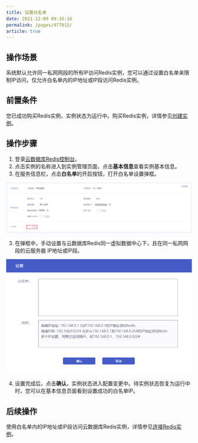 ```yaml
---
title: 设置白名单
date: 2021-12-09 09:35:16
permalink: /pages/477015/
article: true
---
```


## 操作场景

系统默认允许同一私网网段的所有IP访问Redis实例，您可以通过设置白名单来限制IP访问，仅允许白名单内的IP地址或IP段访问Redis实例。

## 前置条件

您已成功购买Redis实例，实例状态为运行中。购买Redis实例，详情参见[创建实例](./../04.快速入门/00.创建Redis实例.md)。

## 操作步骤

1. 登录[云数据库Redis控制台](https://console.capitalonline.net/dbinstances)。
2. 点击实例的名称进入到实例管理页面，点击**基本信息**查看实例基本信息。
3. 在服务信息栏，点击**白名单**的开启按钮，打开白名单设置弹框。

![004](../pics/004.png)

3. 在弹框中，手动设置与云数据库Redis同一虚拟数据中心下，且在同一私网网段的云服务器 IP地址或IP段。

![005](../pics/005.png)

4. 设置完成后，点击**确认**，实例状态进入配置变更中。待实例状态恢复为运行中时，您可以在基本信息页面看到设置成功的白名单IP。

## 后续操作

使用白名单内的IP地址或IP段访问云数据库Redis实例，详情参见[连接Redis实例](./../04.快速入门/02.连接Redis实例.md)。

